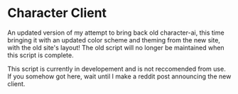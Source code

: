 # Character Client
An updated version of my attempt to bring back old character-ai, this time bringing it with an updated color scheme and theming from the new site, with the old site's layout! The old script will no longer be maintained when this script is complete.

This script is currently in developement and is not reccomended from use. If you somehow got here, wait until I make a reddit post announcing the new client.
